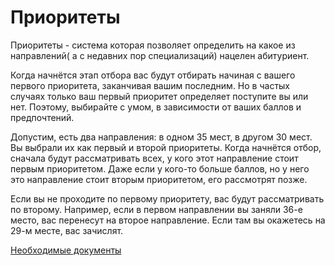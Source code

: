 # Приоритеты

Приоритеты - система которая позволяет определить на какое из направлений( а с недавних пор специализаций) нацелен абитуриент.

Когда начнётся этап отбора вас будут отбирать начиная с вашего первого приоритета, заканчивая вашим последним. Но в частых случаях только ваш первый приоритет определяет поступите вы или нет. Поэтому, выбирайте с умом, в зависимости от ваших баллов и предпочтений.

Допустим, есть два направления: в одном 35 мест, в другом 30 мест. Вы выбрали их как первый и второй приоритеты. Когда начнётся отбор, сначала будут рассматривать всех, у кого этот направление стоит первым приоритетом. Даже если у кого-то больше баллов, но у него это направление стоит вторым приоритетом, его рассмотрят позже.

Если вы не проходите по первому приоритету, вас будут рассматривать по второму. Например, если в первом направлении вы заняли 36-е место, вас перенесут на второе направление. Если там вы окажетесь на 29-м месте, вас зачислят.

[Необходимые документы](%D0%9D%D0%B5%D0%BE%D0%B1%D1%85%D0%BE%D0%B4%D0%B8%D0%BC%D1%8B%D0%B5%20%D0%B4%D0%BE%D0%BA%D1%83%D0%BC%D0%B5%D0%BD%D1%82%D1%8B%2020c8b98bbd5c8100800ef0a00bb9f1a9.md)